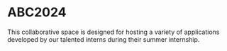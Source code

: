 # ABC2024
This collaborative space is designed for hosting a variety of applications developed by our talented interns during their summer internship.
